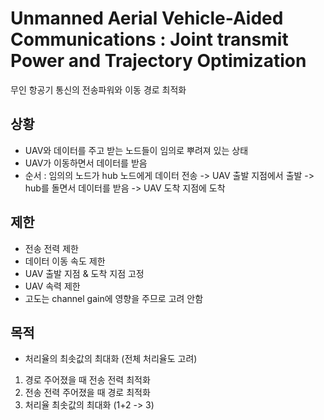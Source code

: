 # Unmanned Aerial Vehicle-Aided Communications : Joint transmit Power and Trajectory Optimization
무인 항공기 통신의 전송파워와 이동 경로 최적화

## 상황
- UAV와 데이터를 주고 받는 노드들이 임의로 뿌려져 있는 상태
- UAV가 이동하면서 데이터를 받음
- 순서 : 임의의 노드가 hub 노드에게 데이터 전송 -> UAV 출발 지점에서 출발 -> hub를 돌면서 데이터를 받음 -> UAV 도착 지점에 도착

## 제한
- 전송 전력 제한
- 데이터 이동 속도 제한
- UAV 출발 지점 & 도착 지점 고정
- UAV 속력 제한
- 고도는 channel gain에 영향을 주므로 고려 안함

## 목적
- 처리율의 최솟값의 최대화 (전체 처리율도 고려)
1. 경로 주어졌을 때 전송 전력 최적화
2. 전송 전력 주어졌을 때 경로 최적화
3. 처리율 최솟값의 최대화 (1+2 -> 3) 
